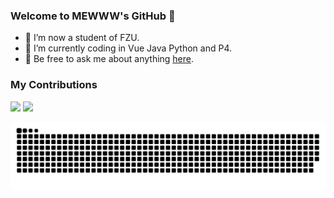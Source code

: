 ### Welcome to MEWWW's GitHub 👋
- 🔭 I’m now a student of FZU.
- 🤔 I’m currently coding in Vue Java Python and P4.
- 💬 Be free to ask me about anything [here](https://github.com/ROBINRUGAN/ROBINRUGAN/issues).
### My Contributions
<div>
    <img height="179rem" src="https://github-readme-stats.vercel.app/api?username=ROBINRUGAN&show_icons=true&hide_border=true&hide_title=false">
    <img height="179rem" src="https://github-readme-stats.vercel.app/api/top-langs/?username=ROBINRUGAN&hide_border=true&layout=compact&hide_title=false">
</div>

![亮色](https://raw.githubusercontent.com/ROBINRUGAN/ROBINRUGAN/output/github-contribution-grid-snake.svg)
